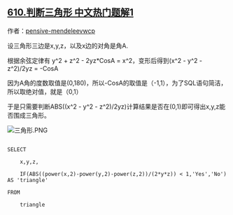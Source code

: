 ## [610.判断三角形 中文热门题解1](https://leetcode.cn/problems/triangle-judgement/solutions/100000/huan-ge-si-lu-yu-xian-ding-li-by-pensive-e9o0)

作者：[pensive-mendeleevwcp](https://leetcode.cn/u/pensive-mendeleevwcp)

设三角形三边是x,y,z，以及x边的对角是角A.
根据余弦定律有 y^2 + z^2 - 2yz*CosA = x^2，变形后得到(x^2 - y^2 - z^2)/2yz = -CosA
因为A角的度数取值是(0,180)，所以-CosA的取值是（-1,1），为了SQL语句简洁，所以取绝对值，就是（0,1）
于是只需要判断ABS((x^2 - y^2 - z^2)/2yz)计算结果是否在(0,1)即可得出x,y,z能否围成三角形。

![三角形.PNG](https://pic.leetcode-cn.com/1615469672-VEKhVF-%E4%B8%89%E8%A7%92%E5%BD%A2.PNG)

```
SELECT
    x,y,z,
    IF(ABS((power(x,2)-power(y,2)-power(z,2))/(2*y*z)) < 1,'Yes','No') AS 'triangle'
FROM 
    triangle
```


